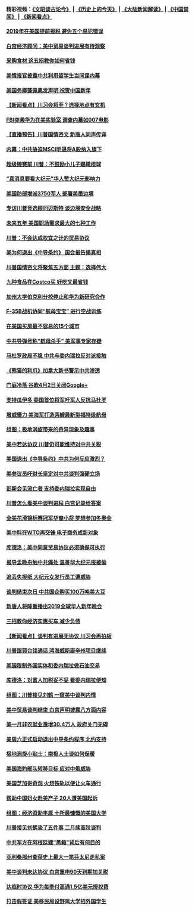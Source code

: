 #### 精彩视频：[《文昭谈古论今》](http://45.32.25.56/wenzhao) | [《历史上的今天》](http://45.32.25.56/today-in-history) | [《大陆新闻解读》](http://45.32.25.56/ntdtv-comedy) | [《中国禁闻》](http://45.32.25.56/ntdtv-news) | [《新闻看点》](http://45.32.25.56/news-insight) 

 #### [2019年在美国提前报税 避免五个易犯错误](../pages/nsc412/n11024421.md?t=02050631) 

#### [白宫经济顾问：美中贸易谈判进展有待观察](../pages/nsc412/n11024700.md?t=02050631) 

#### [采购食材 这五招教你如何省钱](../pages/nsc412/n11024437.md?t=02050631) 

#### [美情报官披露中共利用留学生当间谍内幕](../pages/nsc412/n11024449.md?t=02050631) 

#### [美国务卿蓬佩奥发声明 祝贺中国新年](../pages/nsc412/n11024590.md?t=02050631) 

#### [【新闻看点】川习会将至？选择地点有玄机](../pages/nsc412/n11024283.md?t=02050631) 

#### [FBI突袭华为在美实验室 调查内幕如007电影](../pages/nsc412/n11024318.md?t=02050631) 

#### [【直播预告】川普国情咨文 新唐人同声传译](../pages/nsc412/n11024217.md?t=02050631) 

#### [内幕：中共胁迫MSCI明晟将A股纳入旗下](../pages/nsc412/n11024175.md?t=02050631) 

#### [超级碗赛前 川普：不鼓励小儿子踢橄榄球](../pages/nsc412/n11023993.md?t=02050631) 

#### [“真消息要看大纪元”华人赞大纪元影响力](../pages/nsc412/n11019162.md?t=02050631) 

#### [美国防部增派3750军人 部署美墨边境](../pages/nsc412/n11023230.md?t=02050631) 

#### [专访川普竞选顾问迈斯特 谈边境安全战略](../pages/nsc412/n11022555.md?t=02050631) 

#### [未来五年 美国职场需求最大的七种工作](../pages/nsc412/n11017088.md?t=02050631) 

#### [川普：不会达成权宜之计的贸易协议](../pages/nsc412/n11022486.md?t=02050631) 

#### [美为何退出《中导条约》 国会报告揭真相](../pages/nsc412/n11022256.md?t=02050631) 

#### [川普国情咨文将聚焦五方面 主题：选择伟大](../pages/nsc412/n11021501.md?t=02050631) 

#### [九种食品在Costco买 好吃又最省钱](../pages/nsc412/n11013272.md?t=02050631) 

#### [加州大学伯克利分校停止和华为新研究合作](../pages/nsc412/n11021086.md?t=02050631) 

#### [F-35B战机协同“航母宝宝” 进行空战训练](../pages/nsc412/n11020866.md?t=02050631) 

#### [在美国买房最不容易的15个城市](../pages/nsc412/n11019708.md?t=02050631) 

#### [中共导弹号称“航母杀手” 美军事专家存疑](../pages/nsc412/n11021488.md?t=02050631) 

#### [马杜罗政局不稳 中共与委内瑞拉反对派接触](../pages/nsc412/n11020719.md?t=02050631) 

#### [《熊猫的利爪》加拿大新书警示中共渗透](../pages/nsc412/n11020739.md?t=02050631) 

#### [门庭冷落 谷歌4月2日关闭Google+](../pages/nsc412/n11020806.md?t=02050631) 

#### [支持瓜伊多 委国首位将军吁军人反抗马杜罗](../pages/nsc412/n11020776.md?t=02050631) 

#### [增威慑力 美海军打造两艘最新型福特级航母](../pages/nsc412/n11020744.md?t=02050631) 

#### [组图：极地涡旋带来的奇异现象及趣事](../pages/nsc412/n11020731.md?t=02050631) 

#### [美中若达协议 川普仍可能维持对中共关税](../pages/nsc412/n11020625.md?t=02050631) 

#### [美国退出《中导条约》中共为何反应激烈？](../pages/nsc412/n11020569.md?t=02050631) 

#### [美参议员吁财长坚定对中共谈判强硬立场](../pages/nsc412/n11020440.md?t=02050631) 

#### [彭斯会见流亡者 支持委内瑞拉实现自由](../pages/nsc412/n11020031.md?t=02050631) 

#### [川普怎么看美中谈判进程 白宫记录给答案](../pages/nsc412/n11019682.md?t=02050631) 

#### [全美花滑锦标赛冠军华裔小将  梦想参加冬奥会](../pages/nsc412/n11019761.md?t=02050631) 

#### [美中料在WTO再交锋 电子商务成新对象](../pages/nsc412/n11018959.md?t=02050631) 

#### [库德洛：美中同意贸易协议必须确保可执行](../pages/nsc412/n11019036.md?t=02050631) 

#### [报导孟晚舟触中共痛处 温哥华大纪元报被偷](../pages/nsc412/n11019232.md?t=02050631) 

#### [追丢失报纸 大纪元女发行员工遭威胁](../pages/nsc412/n11019384.md?t=02050631) 

#### [谈判结束次日 中共国企购买100万吨美大豆](../pages/nsc412/n11019167.md?t=02050631) 

#### [新唐人将隆重播出2019全球华人新年晚会](../pages/nsc412/n11016043.md?t=02050631) 

#### [三招教你经济实惠买车 减少负债](../pages/nsc412/n11018732.md?t=02050631) 

#### [【新闻看点】谈判有进展无协议 川习会再拍板](../pages/nsc412/n11018718.md?t=02050631) 

#### [川普跟郭台铭通话 鸿海威斯康辛州项目继续](../pages/nsc412/n11018841.md?t=02050631) 

#### [美国限制外国实体和委内瑞拉做石油交易](../pages/nsc412/n11018353.md?t=02050631) 

#### [库德洛：对富人加税妥不妥 看委内瑞拉便知](../pages/nsc412/n11018735.md?t=02050631) 

#### [组图：川普接见刘鹤 一窥美中谈判内情](../pages/nsc412/n11018301.md?t=02050631) 

#### [美中贸易谈判结束 白宫声明披露八方面内容](../pages/nsc412/n11018681.md?t=02050631) 

#### [美一月非农就业激增30.4万人 政府关门无碍](../pages/nsc412/n11018450.md?t=02050631) 

#### [美周六正式启动退出中导条约程序 北约支持](../pages/nsc412/n11018405.md?t=02050631) 

#### [极地涡旋小贴士：南极人士谈如何保暖](../pages/nsc412/n11017984.md?t=02050631) 

#### [美国海豹部队转移目标 应对中俄威胁](../pages/nsc412/n11017801.md?t=02050631) 

#### [美国芝加哥奇观 火烧铁轨以便让火车通行](../pages/nsc412/n11017196.md?t=02050631) 

#### [帮助中国妇女赴美产子 20人遭美国起诉](../pages/nsc412/n11017068.md?t=02050631) 

#### [组图：经济资助丰厚 十所最慷慨的美国大学](../pages/nsc412/n11016519.md?t=02050631) 

#### [川普接见刘鹤谈了五件事 二月续高阶谈判](../pages/nsc412/n11016767.md?t=02050631) 

#### [中共军方在阿根廷建“黑箱”背后有何目的](../pages/nsc412/n11016689.md?t=02050631) 

#### [亚利桑那州查获史上最大一笔芬太尼走私案](../pages/nsc412/n11016442.md?t=02050631) 

#### [美中谈判未达协议 白宫重申90天到期加关税](../pages/nsc412/n11016604.md?t=02050631) 

#### [达临时协议 华为每季付高通1.5亿美元授权费](../pages/nsc412/n11016503.md?t=02050631) 

#### [打击假签证 美移民局设野鸡大学招外国学生](../pages/nsc412/n11016378.md?t=02050631) 

